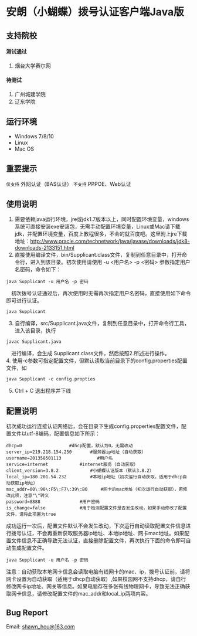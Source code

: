 # 安朗（小蝴蝶）拨号认证客户端Java版
## 支持院校
#### 测试通过
1. 烟台大学赛尔网

#### 待测试
1. 广州城建学院
2. 辽东学院

## 运行环境
- Windows 7/8/10
- Linux
- Mac OS

## 重要提示
`仅支持` 外网认证（BAS认证）
`不支持` PPPOE、Web认证

## 使用说明
1. 需要依赖java运行环境，jre或jdk1.7版本以上，同时配置环境变量，windows系统可直接安装exe安装包，无需手动配置环境变量，Linux或Mac请下载jdk，并配置环境变量，百度上教程很多，不会的就百度吧。这里附上jre下载地址：http://www.oracle.com/technetwork/java/javase/downloads/jdk8-downloads-2133151.html<br>
2. 直接使用编译文件，bin/Supplicant.class文件，复制到任意目录中，打开命令行，进入到该目录。初次使用请使用 -u <用户名> -p <密码> 参数指定用户名密码，命令如下：
 ```
 java Supplicant -u 用户名 -p 密码
 ```
　初次拨号认证通过后，再次使用时无需再次指定用户名密码，直接使用如下命令即可进行认证。
 ```
 java Supplicant 
 ```
3. 自行编译，src/Supplicant.java文件，复制到任意目录中，打开命令行工具，进入该目录，执行 
 ```
 javac Supplicant.java 
 ```
　进行编译，会生成 Supplicant.class文件，然后按照2.所述进行操作。<br>
4. 使用-c参数可指定配置文件，但默认读取当前目录下的config.properties配置文件，如
 ```
 java Supplicant -c config.propties
 ```
5. Ctrl + C 退出程序并下线

## 配置说明
初次成功运行连接认证网络后，会在目录下生成config.properties配置文件，配置文件以utf-8编码，配置信息如下所示：<br>
```
dhcp=0					#dhcp配置，默认为0，无需改动
server_ip=219.218.154.250		#服务器ip地址（自动获取）
username=201358501113　　　　		#用户名
service=internet			#internet服务（自动获取）
client_version=3.8.2			#小蝴蝶认证版本（默认3.8.2）
local_ip=180.201.54.232			#本地ip地址（初次运行自动获取，适用于dhcp自动获取ip地址）
mac_addr=00\:90\:F5\:F7\:39\:B0		#网卡的mac地址（初次运行自动获取），若修改此项，注意"\"转义
password=8888				#用户密码
is_change=false				#用于检测配置文件是否发生改动，如果手动修改了配置文件，请将此项置为true
```
成功运行一次后，配置文件默认不会发生改动，下次运行自动读取配置文件信息进行拨号认证，不会再重新获取服务器ip地址、本地ip地址、网卡mac地址。如果配置文件信息不正确导致无法认证，直接删除配置文件，再次执行下面的命令即可自动生成配置文件。
```
java Supplicant -u 用户名 -p 密码 
```
注意：自动获取本地网卡信息会读取电脑有线网卡的mac、ip，拨号认证前，请将网卡设置为自动获取（适用于dhcp自动获取）,如果校园网不支持dhcp，请自行修改网卡ip地址、网关等信息。如果电脑存在多张有线物理网卡，导致无法正确获取网卡信息，请修改配置文件的mac_addr和local_ip两项内容。<br>

## Bug Report
Email: shawn_hou@163.com
